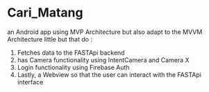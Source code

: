 # Cari_Matang

an Android app using MVP Architecture but also adapt to the MVVM Architecture little but that do :
1. Fetches data to the FASTApi backend
2. has Camera functionality using IntentCamera and Camera X
3. Login functionality using Firebase Auth
4. Lastly, a Webview so that the user can interact with the FASTApi interface
